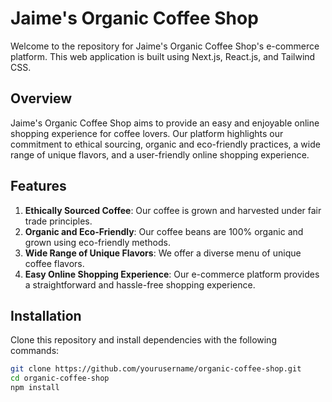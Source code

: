 # Jaime's Organic Coffee Shop

Welcome to the repository for Jaime's Organic Coffee Shop's e-commerce platform. This web application is built using Next.js, React.js, and Tailwind CSS.

## Overview

Jaime's Organic Coffee Shop aims to provide an easy and enjoyable online shopping experience for coffee lovers. Our platform highlights our commitment to ethical sourcing, organic and eco-friendly practices, a wide range of unique flavors, and a user-friendly online shopping experience.

## Features

1. **Ethically Sourced Coffee**: Our coffee is grown and harvested under fair trade principles.
2. **Organic and Eco-Friendly**: Our coffee beans are 100% organic and grown using eco-friendly methods.
3. **Wide Range of Unique Flavors**: We offer a diverse menu of unique coffee flavors.
4. **Easy Online Shopping Experience**: Our e-commerce platform provides a straightforward and hassle-free shopping experience.

## Installation

Clone this repository and install dependencies with the following commands:

```bash
git clone https://github.com/yourusername/organic-coffee-shop.git
cd organic-coffee-shop
npm install
```
